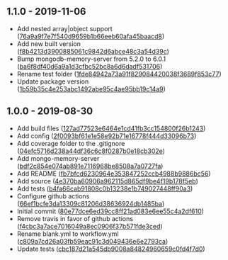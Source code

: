 ## 1.1.0 - 2019-11-06

 - Add nested array|object support ([76a9a9f7e7f540d9659b1b66eeb60afa45baacd8](https://github.com/oktapodia/mongoose-plugin-date-format/commit/76a9a9f7e7f540d9659b1b66eeb60afa45baacd8))
 - Add new built version ([f8b4213d3900885061c9842d6abce48c3a54d39c](https://github.com/oktapodia/mongoose-plugin-date-format/commit/f8b4213d3900885061c9842d6abce48c3a54d39c))
 - Bump mongodb-memory-server from 5.2.0 to 6.0.1 ([ba6f8df40d6a9a1d3cfbc52bc8a6d6dadf531706](https://github.com/oktapodia/mongoose-plugin-date-format/commit/ba6f8df40d6a9a1d3cfbc52bc8a6d6dadf531706))
 - Rename test folder ([1fde84942a73a91f829084420038f3689f853c77](https://github.com/oktapodia/mongoose-plugin-date-format/commit/1fde84942a73a91f829084420038f3689f853c77))
 - Update package version ([1b59b35c4e253abc1492abe95c4ae95bb19c14a9](https://github.com/oktapodia/mongoose-plugin-date-format/commit/1b59b35c4e253abc1492abe95c4ae95bb19c14a9))



## 1.0.0 - 2019-08-30

 - Add build files ([127ad77523e6464e1cd41fb3cc154800f26b1243](https://github.com/oktapodia/mongoose-plugin-date-format/commit/127ad77523e6464e1cd41fb3cc154800f26b1243))
 - Add config ([2f0093bf61e1e58e92b71e16778f444d33096b73](https://github.com/oktapodia/mongoose-plugin-date-format/commit/2f0093bf61e1e58e92b71e16778f444d33096b73))
 - Add coverage folder to the .gitignore ([04efc5716d238a44df36c6c8f0287b0e18cb302e](https://github.com/oktapodia/mongoose-plugin-date-format/commit/04efc5716d238a44df36c6c8f0287b0e18cb302e))
 - Add mongo-memory-server ([bdf2c854e074ab891e7116968be8508a7a0727fa](https://github.com/oktapodia/mongoose-plugin-date-format/commit/bdf2c854e074ab891e7116968be8508a7a0727fa))
 - Add README ([fb7bfcd6230964e353847252ccb4988b9886bc56](https://github.com/oktapodia/mongoose-plugin-date-format/commit/fb7bfcd6230964e353847252ccb4988b9886bc56))
 - Add source ([4e370ba60906a962115d865df9be4f19b178f5eb](https://github.com/oktapodia/mongoose-plugin-date-format/commit/4e370ba60906a962115d865df9be4f19b178f5eb))
 - Add tests ([b4fa66cab91808c0b13238e1b749027448ff90a3](https://github.com/oktapodia/mongoose-plugin-date-format/commit/b4fa66cab91808c0b13238e1b749027448ff90a3))
 - Configure github actions ([66ef1bcfe3da13309c81206d38636924db1485ba](https://github.com/oktapodia/mongoose-plugin-date-format/commit/66ef1bcfe3da13309c81206d38636924db1485ba))
 - Initial commit ([80e77dce6ed39cc8ff21ad083e6ee55c4a2df610](https://github.com/oktapodia/mongoose-plugin-date-format/commit/80e77dce6ed39cc8ff21ad083e6ee55c4a2df610))
 - Remove travis in favor of github actions ([f4cbc3a7ace7016049a8ec0906f37b571fde3ced](https://github.com/oktapodia/mongoose-plugin-date-format/commit/f4cbc3a7ace7016049a8ec0906f37b571fde3ced))
 - Rename blank.yml to workflow.yml ([c809a7cd26a03fb59eac91c3d049436e6e2793ca](https://github.com/oktapodia/mongoose-plugin-date-format/commit/c809a7cd26a03fb59eac91c3d049436e6e2793ca))
 - Update tests ([cbc187d21a545db9008a84824960659c0fd4f7d0](https://github.com/oktapodia/mongoose-plugin-date-format/commit/cbc187d21a545db9008a84824960659c0fd4f7d0))

